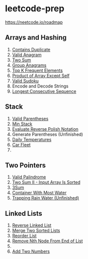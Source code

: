 # leetcode-prep

https://neetcode.io/roadmap

## Arrays and Hashing

<ol>
    <li><a href="./arrays/q1/README.md">Contains Duplicate</a></li>
    <li><a href="./arrays/q2/README.md">Valid Anagram</a></li>
    <li><a href="./arrays/q3/README.md">Two Sum</a></li>
    <li><a href="./arrays/q4/README.md">Group Anagrams</a></li>
    <li><a href="./arrays/q5/README.md">Top K Frequent Elements</a></li>
    <li><a href="./arrays/q6/README.md">Product of Array Except Self</a></li>
    <li><a href="./arrays/q7/README.md">Valid Sudoku</a></li>
    <li>Encode and Decode Strings</li>
    <li><a href="./arrays/q9/README.md">Longest Consecutive Sequence</a></li>
</ol>

## Stack
<ol>
    <li><a href="./stack/q1/README.md">Valid Parentheses</a></li>
    <li><a href="./stack/q2/README.md">Min Stack</a></li>
    <li><a href="./stack/q3/README.md">Evaluate Reverse Polish Notation</a></li>
    <li>Generate Parentheses (Unfinished)</li>
    <li><a href="./stack/q5/README.md">Daily Temperatures</a></li>
    <li><a href="./stack/q6/README.md">Car Fleet</a></li>
    <li><a href="./stack/q7/README.md"></a></li>
</ol>

## Two Pointers
<ol>
    <li><a href="./two pointers/q1/README.md">Valid Palindrome</a></li>
    <li><a href="./two pointers/q2/README.md">Two Sum II - Input Array Is Sorted</a></li>
    <li><a href="./two pointers/q3/README.md">3Sum</a></li>
    <li><a href="./two pointers/q4/README.md">Container With Most Water</a></li>
    <li><a href="./two pointers/q5/README.md">Trapping Rain Water (Unfinished)</a></li>
</ol>

## Linked Lists
<ol>
    <li><a href="./linked lists/q1/README.md">Reverse Linked List</a></li>
    <li><a href="./linked lists/q2/README.md">Merge Two Sorted Lists</a></li>
    <li><a href="./linked lists/q3/README.md">Reorder List</a></li>
    <li><a href="./linked lists/q4/README.md">Remove Nth Node From End of List</a></li>
    <li><a href="./linked lists/q5/README.md"></a></li>
    <li><a href="./linked lists/q6/README.md">Add Two Numbers</a></li>
</ol>